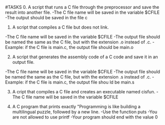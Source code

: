 #TASKS
0. A script that runs a C file through the preprocessor and save the result into another file.
	-The C file name will be saved in the variable $CFILE
	-The output should be saved in the file c

1. A script that compiles a C file but does not link.

-The C file name will be saved in the variable $CFILE
-The output file should be named the same as the C file, but with the extension .o instead of .c.
-Example: if the C file is main.c, the output file should be main.o

2. A script that generates the assembly code of a C code and save it in an output file.

-The C file name will be saved in the variable $CFILE
-The output file should be named the same as the C file, but with the extension .s instead of .c.
-Example: if the C file is main.c, the output file shou ld be main.s

3. A cript that compiles a C file and creates an executable named cisfun.
-The C file name will be saved in the variable $CFILE

4. A C program that prints exactly "Programming is like building a multilingual puzzle, followed by a new line.
-Use the function puts
-You are not allowed to use printf
-Your program should end with the value 0
